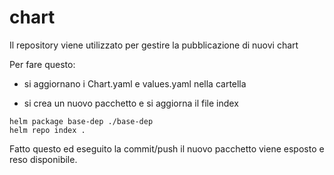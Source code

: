 # chart

Il repository viene utilizzato per gestire la pubblicazione di nuovi chart

Per fare questo:

- si aggiornano i Chart.yaml e values.yaml nella cartella

- si crea un nuovo pacchetto e si aggiorna il file index
```
helm package base-dep ./base-dep
helm repo index .
```

Fatto questo ed eseguito la commit/push il nuovo pacchetto viene esposto e reso disponibile.

